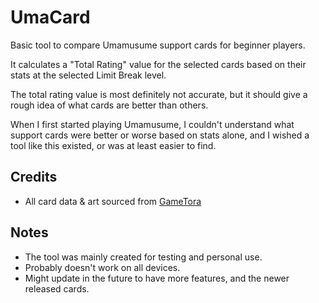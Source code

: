 # UmaCard

Basic tool to compare Umamusume support cards for beginner players.

It calculates a "Total Rating" value for the selected cards based on their stats at the selected Limit Break level.

The total rating value is most definitely not accurate, but it should give a rough idea of what cards are better than others.

When I first started playing Umamusume, I couldn't understand what support cards were better or worse based on stats alone, and I wished a tool like this existed, or was at least easier to find.

## Credits
- All card data & art sourced from [GameTora](https://gametora.com/umamusume)

## Notes
- The tool was mainly created for testing and personal use.
- Probably doesn't work on all devices.
- Might update in the future to have more features, and the newer released cards.

